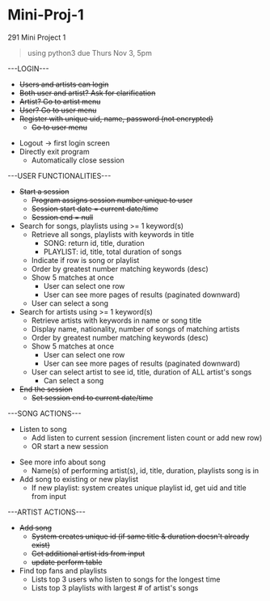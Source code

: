# Mini-Proj-1
291 Mini Project 1
>  using python3
> due Thurs Nov 3, 5pm

---LOGIN---
+ ~~Users and artists can login~~
+ ~~Both user and artist? Ask for clarification~~
+ ~~Artist? Go to artist menu~~
+ ~~User? Go to user menu~~
+ ~~Register with unique uid, name, password (not encrypted)~~
    + ~~Go to user menu~~
- Logout → first login screen
- Directly exit program
    - Automatically close session

---USER FUNCTIONALITIES---
+ ~~Start a session~~
    - ~~Program assigns session number unique to user~~
    - ~~Session start date = current date/time~~
    - ~~Session end = null~~
+ Search for songs, playlists using >= 1 keyword(s)
    - Retrieve all songs, playlists with keywords in title
        - SONG: return id, title, duration 
        - PLAYLIST: id, title, total duration of songs
    - Indicate if row is song or playlist
    - Order by greatest number matching keywords (desc)
    - Show 5 matches at once
        - User can select one row
        - User can see more pages of results (paginated downward)
    - User can select a song
+ Search for artists using >= 1 keyword(s)
    - Retrieve artists with keywords in name or song title
    - Display name, nationality, number of songs of matching artists
    - Order by greatest number matching keywords (desc)
    - Show 5 matches at once
        - User can select one row
        - User can see more pages of results (paginated downward)
    - User can select artist to see id, title, duration of ALL artist's songs
        - Can select a song
+ ~~End the session~~
    - ~~Set session end to current date/time~~

---SONG ACTIONS---
+ Listen to song
    - Add listen to current session (increment listen count or add new row)
    - OR start a new session
- See more info about song
     - Name(s) of performing artist(s), id, title, duration, playlists song is in
- Add song to existing or new playlist
     - If new playlist: system creates unique playlist id, get uid and title from input

---ARTIST ACTIONS---
+ ~~Add song~~
     + ~~System creates unique id (if same title & duration doesn't already exist)~~
     - ~~Get additional artist ids from input~~
     - ~~update perform table~~
+ Find top fans and playlists
     + Lists top 3 users who listen to songs for the longest time
     - Lists top 3 playlists with largest # of artist's songs
